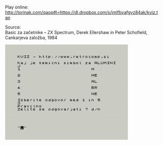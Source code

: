 Play online: <br />
http://torinak.com/qaop#l=https://dl.dropbox.com/s/jmlfbvafgyz84ak/kviz.tap

Source: <br />
Basic za začetnike – ZX Spectrum, Derek Ellershaw in Peter Schofield, Cankarjeva založba, 1984

![alt text](https://github.com/RetrocompSi/ZX-Spectrum/blob/master/Projects/Basic/Kviz/kviz.png)
